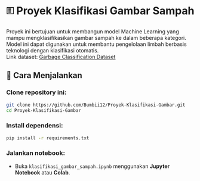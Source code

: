 # 🗉️ Proyek Klasifikasi Gambar Sampah

Proyek ini bertujuan untuk membangun model Machine Learning yang mampu mengklasifikasikan gambar sampah ke dalam beberapa kategori.  
Model ini dapat digunakan untuk membantu pengelolaan limbah berbasis teknologi dengan klasifikasi otomatis.  
Link dataset: [Garbage Classification Dataset](https://www.kaggle.com/datasets/mostafaabla/garbage-classification)

## 🚀 Cara Menjalankan

### Clone repository ini:
```bash
git clone https://github.com/Bumbii12/Proyek-Klasifikasi-Gambar.git
cd Proyek-Klasifikasi-Gambar
```

### Install dependensi:
```bash
pip install -r requirements.txt
```

### Jalankan notebook:
- Buka `klasifikasi_gambar_sampah.ipynb` menggunakan **Jupyter Notebook** atau **Colab**.